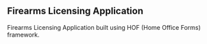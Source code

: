 Firearms Licensing Application
------------------------------
Firearms Licensing Application built using HOF (Home Office Forms) framework.
